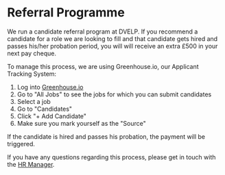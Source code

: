 # Referral Programme

We run a candidate referral program at DVELP. If you recommend a candidate for a role we
are looking to fill and that candidate gets hired and passes his/her probation
period, you will will receive an extra £500 in your next pay cheque.

To manage this process, we are using Greenhouse.io, our Applicant Tracking
System:

1. Log into [Greenhouse.io](https://www.greenhouse.io/login)
2. Go to "All Jobs" to see the jobs for which you can submit candidates
3. Select a job
4. Go to "Candidates"
5. Click "+ Add Candidate"
6. Make sure you mark yourself as the "Source"

If the candidate is hired and passes his probation, the payment will be
triggered.

If you have any questions regarding this process, please get in touch with the
[HR Manager](../README.md#contacts).
